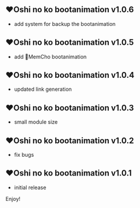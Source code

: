## ❤️Oshi no ko bootanimation v1.0.6

- add system for backup the bootanimation
  
## ❤️Oshi no ko bootanimation v1.0.5

- add 💛MemCho bootanimation

## ❤️Oshi no ko bootanimation v1.0.4

- updated link generation
  
## ❤️Oshi no ko bootanimation v1.0.3

- small module size

## ❤️Oshi no ko bootanimation v1.0.2

- fix bugs

## ❤️Oshi no ko bootanimation v1.0.1

- initial release
  
Enjoy!
